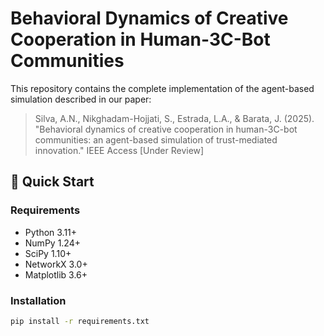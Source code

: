# Behavioral Dynamics of Creative Cooperation in Human-3C-Bot Communities

This repository contains the complete implementation of the agent-based simulation described in our paper:

> Silva, A.N., Nikghadam-Hojjati, S., Estrada, L.A., & Barata, J. (2025). 
> "Behavioral dynamics of creative cooperation in human-3C-bot communities: 
> an agent-based simulation of trust-mediated innovation." 
> IEEE Access [Under Review]

## 🚀 Quick Start

### Requirements
- Python 3.11+
- NumPy 1.24+
- SciPy 1.10+
- NetworkX 3.0+
- Matplotlib 3.6+

### Installation
```bash
pip install -r requirements.txt
